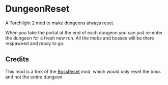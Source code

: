 # DungeonReset

A Torchlight 2 mod to make dungeons always reset.

When you take the portal at the end of each dungeon you can just re-enter the dungeon for a fresh new run.  All the mobs and bosses will be there respawned and ready to go.

## Credits

This mod is a fork of the [BossReset](https://steamcommunity.com/sharedfiles/filedetails/?id=923993569) mod, which would only reset the boss and not the entire dungeon.